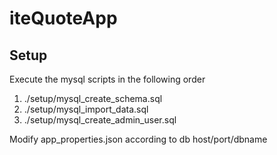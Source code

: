 # iteQuoteApp 

## Setup
Execute the mysql scripts in the following order
 1. ./setup/mysql_create_schema.sql
 2. ./setup/mysql_import_data.sql
 3. ./setup/mysql_create_admin_user.sql

Modify app_properties.json according to db host/port/dbname
